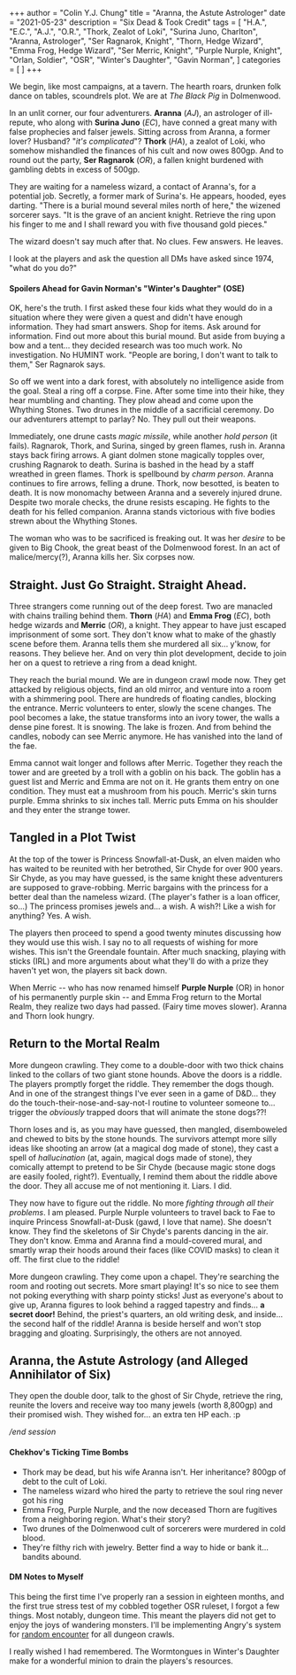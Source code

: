 +++
author = "Colin Y.J. Chung"
title = "Aranna, the Astute Astrologer"
date = "2021-05-23"
description = "Six Dead & Took Credit"
tags = [
    "H.A.",
    "E.C.",
    "A.J.",
    "O.R.",
    "Thork, Zealot of Loki",
    "Surina Juno, Charlton",
    "Aranna, Astrologer",
    "Ser Ragnarok, Knight",
    "Thorn, Hedge Wizard",
    "Emma Frog, Hedge Wizard",
    "Ser Merric, Knight",
    "Purple Nurple, Knight",
    "Orlan, Soldier",
    "OSR",
    "Winter's Daughter",
    "Gavin Norman",
]
categories = [
]
+++

We begin, like most campaigns, at a tavern. The hearth roars, drunken folk dance on tables, scoundrels plot. We are at _The Black Pig_ in Dolmenwood. 

In an unlit corner, our four adventurers. **Aranna** (_AJ_), an astrologer of ill-repute, who along with **Surina Juno** (_EC_), have conned a great many with false prophecies and falser jewels. Sitting across from Aranna, a former lover? Husband? "_it's complicated_"? **Thork** (_HA_), a zealot of Loki, who somehow mishandled the finances of his cult and now owes 800gp. And to round out the party, **Ser Ragnarok** (_OR_), a fallen knight burdened with gambling debts in excess of 500gp.

They are waiting for a nameless wizard, a contact of Aranna's, for a potential job. Secretly, a former mark of Surina's. He appears, hooded, eyes darting. "There is a burial mound several miles north of here," the wizened sorcerer says. "It is the grave of an ancient knight. Retrieve the ring upon his finger to me and I shall reward you with five thousand gold pieces."

The wizard doesn't say much after that. No clues. Few answers. He leaves.

I look at the players and ask the question all DMs have asked since 1974, "what do you do?"

#### Spoilers Ahead for Gavin Norman's "Winter's Daughter" (OSE)

OK, here's the truth. I first asked these four kids what they would do in a situation where they were given a quest and didn't have enough information. They had smart answers. Shop for items. Ask around for information. Find out more about this burial mound. But aside from buying a bow and a tent... they decided research was too much work. No investigation. No HUMINT work. "People are boring, I don't want to talk to them," Ser Ragnarok says.

So off we went into a dark forest, with absolutely no intelligence aside from the goal. Steal a ring off a corpse. Fine. After some time into their hike, they hear mumbling and chanting. They plow ahead and come upon the Whything Stones. Two drunes in the middle of a sacrificial ceremony. Do our adventurers attempt to parlay? No. They pull out their weapons.

Immediately, one drune casts _magic missile_, while another _hold person_ (it fails). Ragnarok, Thork, and Surina, singed by green flames, rush in. Aranna stays back firing arrows. A giant dolmen stone magically topples over, crushing Ragnarok to death. Surina is bashed in the head by a staff wreathed in green flames. Thork is spellbound by _charm person_. Aranna continues to fire arrows, felling a drune. Thork, now besotted, is beaten to death. It is now monomachy between Aranna and a severely injured drune. Despite two morale checks, the drune resists escaping. He fights to the death for his felled companion. Aranna stands victorious with five bodies strewn about the Whything Stones. 

The woman who was to be sacrificed is freaking out. It was her _desire_ to be given to Big Chook, the great beast of the Dolmenwood forest. In an act of malice/mercy(?), Aranna kills her. Six corpses now.

## Straight. Just Go Straight. Straight Ahead.

Three strangers come running out of the deep forest. Two are manacled with chains trailing behind them. **Thorn** (_HA_) and **Emma Frog** (_EC_), both hedge wizards and **Merric** (_OR_), a knight. They appear to have just escaped imprisonment of some sort. They don't know what to make of the ghastly scene before them. Aranna tells them she murdered all six... y'know, for reasons. They believe her. And on very thin plot development, decide to join her on a quest to retrieve a ring from a dead knight.

They reach the burial mound. We are in dungeon crawl mode now. They get attacked by religious objects, find an old mirror, and venture into a room with a shimmering pool. There are hundreds of floating candles, blocking the entrance. Merric volunteers to enter, slowly the scene changes. The pool becomes a lake, the statue transforms into an ivory tower, the walls a dense pine forest. It is snowing. The lake is frozen. And from behind the candles, nobody can see Merric anymore. He has vanished into the land of the fae.

Emma cannot wait longer and follows after Merric. Together they reach the tower and are greeted by a troll with a goblin on his back. The goblin has a guest list and Merric and Emma are not on it. He grants them entry on one condition. They must eat a mushroom from his pouch. Merric's skin turns purple. Emma shrinks to six inches tall. Merric puts Emma on his shoulder and they enter the strange tower.

## Tangled in a Plot Twist

At the top of the tower is Princess Snowfall-at-Dusk, an elven maiden who has waited to be reunited with her betrothed, Sir Chyde for over 900 years. Sir Chyde, as you may have guessed, is the same knight these adventurers are supposed to grave-robbing. Merric bargains with the princess for a better deal than the nameless wizard. (The player's father is a loan officer, so...) The princess promises jewels and... a wish. A wish?! Like a wish for anything? Yes. A wish.

The players then proceed to spend a good twenty minutes discussing how they would use this wish. I say no to all requests of wishing for more wishes. This isn't the Greendale fountain. After much snacking, playing with sticks (IRL) and more arguments about what they'll do with a prize they haven't yet won, the players sit back down.

When Merric -- who has now renamed himself **Purple Nurple** (OR) in honor of his permanently purple skin -- and Emma Frog return to the Mortal Realm, they realize two days had passed. (Fairy time moves slower). Aranna and Thorn look hungry.

## Return to the Mortal Realm

More dungeon crawling. They come to a double-door with two thick chains linked to the collars of two giant stone hounds. Above the doors is a riddle. The players promptly forget the riddle. They remember the dogs though. And in one of the strangest things I've ever seen in a game of D&D... they do the touch-their-nose-and-say-not-I routine to volunteer someone to... trigger the _obviously_ trapped doors that will animate the stone dogs??!

Thorn loses and is, as you may have guessed, then mangled, disemboweled and chewed to bits by the stone hounds. The survivors attempt more silly ideas like shooting an arrow (at a magical dog made of stone), they cast a spell of _hallucination_ (at, again, magical dogs made of stone), they comically attempt to pretend to be Sir Chyde (because magic stone dogs are easily fooled, right?). Eventually, I remind them about the riddle above the door. They all accuse me of not mentioning it. Liars. I did.

They now have to figure out the riddle. No more _fighting through all their problems_. I am pleased. Purple Nurple volunteers to travel back to Fae to inquire Princess Snowfall-at-Dusk (gawd, I love that name). She doesn't know. They find the skeletons of Sir Chyde's parents dancing in the air. They don't know. Emma and Aranna find a mould-covered mural, and smartly wrap their hoods around their faces (like COVID masks) to clean it off. The first clue to the riddle!

More dungeon crawling. They come upon a chapel. They're searching the room and rooting out secrets. More smart playing! It's so nice to see them not poking everything with sharp pointy sticks! Just as everyone's about to give up, Aranna figures to look behind a ragged tapestry and finds... **a secret door!** Behind, the priest's quarters, an old writing desk, and inside... the second half of the riddle! Aranna is beside herself and won't stop bragging and gloating. Surprisingly, the others are not annoyed.

## Aranna, the Astute Astrology (and Alleged Annihilator of Six)

They open the double door, talk to the ghost of Sir Chyde, retrieve the ring, reunite the lovers and receive way too many jewels (worth 8,800gp) and their promised wish. They wished for... an extra ten HP each. :p

_/end session_

#### Chekhov's Ticking Time Bombs

* Thork may be dead, but his wife Aranna isn't. Her inheritance? 800gp of debt to the cult of Loki.
* The nameless wizard who hired the party to retrieve the soul ring never got his ring
* Emma Frog, Purple Nurple, and the now deceased Thorn are fugitives from a neighboring region. What's their story?
* Two drunes of the Dolmenwood cult of sorcerers were murdered in cold blood.
* They're filthy rich with jewelry. Better find a way to hide or bank it... bandits abound.

#### DM Notes to Myself

This being the first time I've properly ran a session in eighteen months, and the first true stress test of my cobbled together OSR ruleset, I forgot a few things. Most notably, dungeon time. This meant the players did not get to enjoy the joys of wandering monsters. I'll be implementing Angry's system for [random encounter](https://theangrygm.com/redesigning-random-encounters-1/) for all dungeon crawls.

I really wished I had remembered. The Wormtongues in Winter's Daughter make for a wonderful minion to drain the players's resources.
